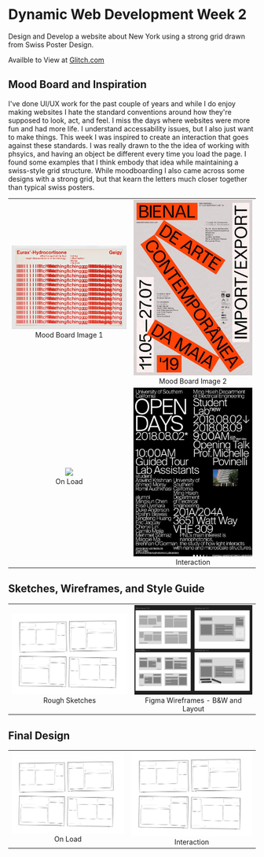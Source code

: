 # Dynamic Web Development Week 2

Design and Develop a website about New York using a strong grid drawn from Swiss Poster Design.

Availble to View at [Glitch.com](https://glitch.com/)

## Mood Board and Inspiration

I've done UI/UX work for the past couple of years and while I do enjoy making websites I hate the standard conventions around how they're supposed to look, act, and feel. I miss the days where websites were more fun and had more life. I understand accessability issues, but I also just want to make things. This week I was inspired to create an interaction that goes against these standards. I was really drawn to the the idea of working with phsyics, and having an object be different every time you load the page. I found some examples that I think embody that idea while maintaining a swiss-style grid structure. While moodboarding I also came across some designs with a strong grid, but that kearn the letters much closer together than typical swiss posters. 

<table>
  <tr>
    <td align="center">
      <img src="https://github.com/alyssakalbus/DWD-Grids/blob/main/process/DWD_Week2_MoodBoard_1.jpg" width="300"/><br>
      Mood Board Image 1
    </td>
    <td align="center">
      <img src="https://github.com/alyssakalbus/DWD-Grids/blob/main/process/DWD_Week2_MoodBoard_2.jpg" width="300"/><br>
      Mood Board Image 2
    </td>
  </tr>
  <tr>
    <td align="center">
      <img src="https://github.com/alyssakalbus/DWD-Grids/blob/main/process/DWD_Week2_MoodBoard_3.gif" width="300"/><br>
      On Load
    </td>
    <td align="center">
      <img src="https://github.com/alyssakalbus/DWD-Grids/blob/main/process/DWD_Week2_MoodBoard_4.jpg" width="300"/><br>
      Interaction
    </td>
  </tr>
</table>

## Sketches, Wireframes, and Style Guide

<table>
  <tr>
    <td align="center">
      <img src="https://github.com/alyssakalbus/DWD-Grids/blob/main/process/DWD_Week2_Sketch.png" width="300"/><br>
      Rough Sketches
    </td>
    <td align="center">
      <img src="https://github.com/alyssakalbus/DWD-Grids/blob/main/process/DWD_Week2_Wireframes.png" width="300"/><br>
      Figma Wireframes - B&W and Layout
    </td>
  </tr>
</table>

## Final Design

<table>
  <tr>
    <td align="center">
      <img src="https://raw.githubusercontent.com/alyssakalbus/DWD-Grids/main/process/DWD_Week2_Sketch.png" width="400"/><br>
      On Load
    </td>
    <td align="center">
      <img src="https://raw.githubusercontent.com/alyssakalbus/DWD-Grids/main/process/DWD_Week2_Sketch.png" width="400"/><br>
      Interaction
    </td>
  </tr>
</table>
